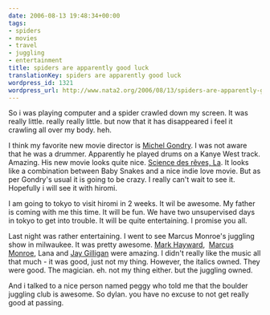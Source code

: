 ```yaml
---
date: 2006-08-13 19:48:34+00:00
tags:
- spiders
- movies
- travel
- juggling
- entertainment
title: spiders are apparently good luck
translationKey: spiders are apparently good luck
wordpress_id: 1321
wordpress_url: http://www.nata2.org/2006/08/13/spiders-are-apparently-good-luck/
---
```


So i was playing computer and a spider crawled down my screen. It was really little. really really little. but now that it has disappeared i feel it crawling all over my body. heh.

I think my favorite new movie director is <a href="http://imdb.com/name/nm0327273/">Michel Gondry</a>. I was not aware that he was a drummer. Apparently he played drums on a Kanye West track. Amazing. His new movie looks quite nice. <a href="http://imdb.com/title/tt0354899/">Science des rêves, La</a>. It looks like a combination between Baby Snakes and a nice indie love movie. But as per Gondry's usual it is going to be crazy. I really can't wait to see it. Hopefully i will see it with hiromi.

I am going to tokyo to visit hiromi in 2 weeks. It wil be awesome. My father is coming with me this time. It will be fun. We have two unsupervised days in tokyo to get into trouble. It will be quite entertaining. I promise you all.

Last night was rather entertaining. I went to see Marcus Monroe's juggling show in milwaukee. It was pretty awesome. <a href="http://www.markhayward.net/">Mark Hayward</a>,  <a href="http://www.marcusmonroe.com/">Marcus Monroe</a>, Lana and <a href="http://www.buildingweight.com/">Jay Gilligan</a> were amazing. I didn't really like the music all that much - it was good, just not my thing. However, the italics owned. They were good. The magician. eh. not my thing either. but the juggling owned.

And i talked to a nice person named peggy who told me that the boulder juggling club is awesome. So dylan. you have no excuse to not get really good at passing.